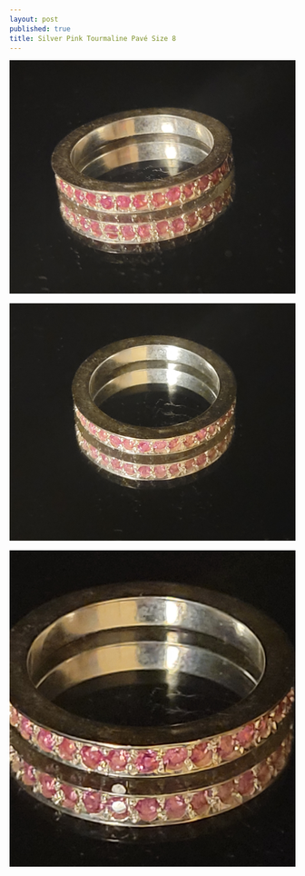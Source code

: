 ```yaml
---
layout: post
published: true
title: Silver Pink Tourmaline Pavé Size 8
---
```

![pave_silver_tourmaline_8-0.jpg](/images/jewelry/rings/pave_silver_tourmaline_8-0.jpg)
<!--more-->
![pave_silver_tourmaline_8-0.jpg](/images/jewelry/rings/pave_silver_tourmaline_8-1.jpg)

![pave_silver_tourmaline_8-0.jpg](/images/jewelry/rings/pave_silver_tourmaline_8-2.jpg)
